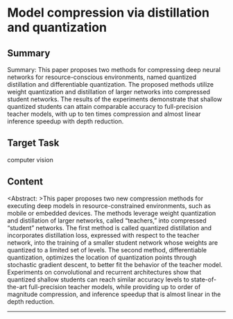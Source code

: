 # Model compression via distillation and quantization

## Summary

Summary: This paper proposes two methods for compressing deep neural networks for resource-conscious environments, named quantized distillation and differentiable quantization. The proposed methods utilize weight quantization and distillation of larger networks into compressed student networks. The results of the experiments demonstrate that shallow quantized students can attain comparable accuracy to full-precision teacher models, with up to ten times compression and almost linear inference speedup with depth reduction.


## Target Task

computer vision

## Content

<Abstract: >This paper proposes two new compression methods for executing deep models in resource-constrained environments, such as mobile or embedded devices. The methods leverage weight quantization and distillation of larger networks, called “teachers,” into compressed “student” networks. The first method is called quantized distillation and incorporates distillation loss, expressed with respect to the teacher network, into the training of a smaller student network whose weights are quantized to a limited set of levels. The second method, differentiable quantization, optimizes the location of quantization points through stochastic gradient descent, to better fit the behavior of the teacher model. Experiments on convolutional and recurrent architectures show that quantized shallow students can reach similar accuracy levels to state-of-the-art full-precision teacher models, while providing up to order of magnitude compression, and inference speedup that is almost linear in the depth reduction.



---

